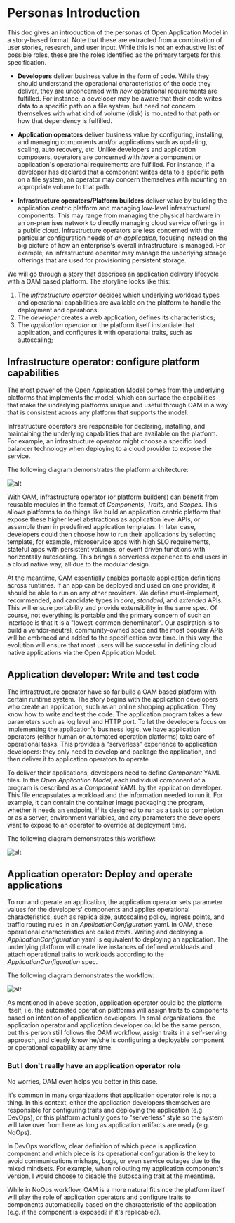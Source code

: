 # Personas Introduction

This doc gives an introduction of the personas of Open Application Model in a story-based format. Note that these are extracted from a combination of user stories, research, and user input. While this is not an exhaustive list of possible roles, these are the roles identified as the primary targets for this specification.

- __Developers__ deliver business value in the form of code. While they should understand the operational characteristics of the code they deliver, they are unconcerned with _how_ operational requirements are fulfilled. For instance, a developer may be aware that their code writes data to a specific path on a file system, but need not concern themselves with what kind of volume (disk) is mounted to that path or how that dependency is fulfilled.

- __Application operators__ deliver business value by configuring, installing, and managing components and/or applications such as updating, scaling, auto recovery, etc. Unlike developers and application composers, operators are concerned with _how_ a component or application's operational requirements are fulfilled. For instance, if a developer has declared that a component writes data to a specific path on a file system, an operator may concern themselves with mounting an appropriate volume to that path.

- __Infrastructure operators/Platform builders__ deliver value by building the application centric platform and managing low-level infrastructural components. This may range from managing the physical hardware in an on-premises network to directly managing cloud service offerings in a public cloud. Infrastructure operators are less concerned with the particular configuration needs of _an application_, focusing instead on the big picture of how an enterprise's overall infrastructure is managed. For example, an infrastructure operator may manage the underlying storage offerings that are used for provisioning persistent storage.

We will go through a story that describes an application delivery lifecycle with a OAM based platform. The storyline looks like this:

1. The _infrastructure operator_ decides which underlying workload types and operational capabilities are available on the platform to handle the deployment and operations.
2. The _developer_ creates a web application, defines its characteristics;
3. The _application operator_ or the platform itself instantiate that application, and configures it with operational traits, such as autoscaling;

## Infrastructure operator: configure platform capabilities

The most power of the Open Application Model comes from the underlying platforms that implements the model, which can surface the capabilities that make the underlying platforms unique and useful through OAM in a way that is consistent across any platform that supports the model.

Infrastructure operators are responsible for declaring, installing, and maintaining the underlying capabilities that are available on the platform. For example, an infrastructure operator might choose a specific load balancer technology when deploying to a cloud provider to expose the service.

The following diagram demonstrates the platform architecture:

![alt](./assets/platform_arch.png)

With OAM, infrastructure operator (or platform builders) can benefit from reusable modules in the format of _Components_, _Traits_, and _Scopes_. This allows platforms to do things like build an application centric platform that expose these higher level abstractions as application level APIs, or assemble them in predefined application templates. In later case, developers could then choose how to run their applications by selecting template, for example, microservice apps with high SLO requirements, stateful apps with persistent volumes, or event driven functions with horizontally autoscaling. This brings a serverless experience to end users in a cloud native way, all due to the modular design.

At the meantime, OAM essentially enables portable application definitions across runtimes. If an app can be deployed and used on one provider, it should be able to run on any other providers. We define must-implement, recommended, and candidate types in _core_, _standard_, and _extended_ APIs. This will ensure portability and provide extensibility in the same spec. Of course, not everything is portable and the primary concern of such an interface is that it is a "lowest-common denominator". Our aspiration is to build a vendor-neutral, community-owned spec and the most popular APIs will be embraced and added to the specification over time. In this way, the evolution will ensure that most users will be successful in defining cloud native applications via the Open Application Model.

## Application developer: Write and test code

The infrastructure operator have so far build a OAM based platform with certain runtime system. The story begins with the application developers who create an application, such as an online shopping application. They know how to write and test the code. The application program takes a few parameters such as log level and HTTP port. To let the developers focus on implementing the application's business logic, we have application operators (either human or automated operation platforms) take care of operational tasks. This provides a "serverless" experience to application developers: they only need to develop and package the application, and then deliver it to application operators to operate

To deliver their applications, developers need to define _Component_ YAML files. In the _Open Application Model_, each individual component of a program is described as a _Component_ YAML by the application developer. This file encapsulates a workload and the information needed to run it. For example, it can contain the container image packaging the program, whether it needs an endpoint, if its designed to run as a task to completion or as a server, environment variables, and any parameters the developers want to expose to an operator to override at deployment time. 

The following diagram demonstrates this workflow:

![alt](./assets/dev2ops.jpg)

## Application operator: Deploy and operate applications

To run and operate an application, the application operator sets parameter values for the developers' components and applies operational characteristics, such as replica size, autoscaling policy, ingress points, and traffic routing rules in an _ApplicationConfiguration_ yaml. In OAM, these operational characteristics are called _traits_. Writing and deploying a _ApplicationConfiguration_ yaml is equivalent to deploying an application. The underlying platform will create live instances of defined workloads and attach operational traits to workloads according to the _ApplicationConfiguration_ spec.

The following diagram demonstrates the workflow:

![alt](./assets/ops-deploy-app.jpg)

As mentioned in above section, application operator could be the platform itself, i.e. the automated operation platforms will assign traits to components based on intention of application developers. In small organizations, the application operator and application developer could be the same person, but this person still follows the OAM workflow, assign traits in a self-serving approach, and clearly know he/she is configuring a deployable component or operational capability at any time.

### But I don't really have an application operator role

No worries, OAM even helps you better in this case.

It's common in many organizations that application operator role is not a thing. In this context, either the application developers themselves are responsible for configuring traits and deploying the application (e.g. DevOps), or this platform actually goes to "serverless" style so the system will take over from here as long as application artifacts are ready (e.g. NoOps).

In DevOps workflow, clear definition of which piece is application component and which piece is its operational configuration is the key to avoid communications mishaps, bugs, or even service outages due to the mixed mindsets. For example, when rollouting my application component's version, I would choose to disable the autoscaling trait at the meantime.

While in NoOps workflow, OAM is a more natural fit since the platform itself will play the role of application operators and configure traits to components automatically based on the characteristic of the application (e.g. if the component is exposed? if it's replicable?). 

